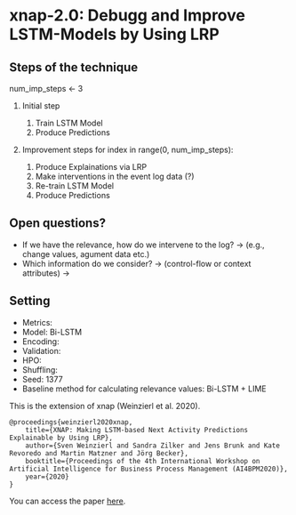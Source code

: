 # xnap-2.0: Debugg and Improve LSTM-Models by Using LRP


## Steps of the technique
num_imp_steps <- 3
1. Initial step
    1. Train LSTM Model
    2. Produce Predictions

2. Improvement steps
for index in range(0, num_imp_steps):
    1. Produce Explainations via LRP
    2. Make interventions in the event log data (?)
    3. Re-train LSTM Model
    4. Produce Predictions

## Open questions?
- If we have the relevance, how do we intervene to the log? -> (e.g., change values, agument data etc.)
- Which information do we consider? -> (control-flow or context attributes) ->  

## Setting
- Metrics:
- Model: Bi-LSTM
- Encoding:
- Validation:
- HPO:
- Shuffling:
- Seed: 1377
- Baseline method for calculating relevance values: Bi-LSTM + LIME


This is the extension of xnap (Weinzierl et al. 2020).
```
@proceedings{weinzierl2020xnap,
    title={XNAP: Making LSTM-based Next Activity Predictions Explainable by Using LRP},
    author={Sven Weinzierl and Sandra Zilker and Jens Brunk and Kate Revoredo and Martin Matzner and Jörg Becker},
    booktitle={Proceedings of the 4th International Workshop on Artificial Intelligence for Business Process Management (AI4BPM2020)},
    year={2020}
}

```

You can access the paper [here](https://www.researchgate.net/publication/342918341_XNAP_Making_LSTM-based_Next_Activity_Predictions_Explainable_by_Using_LRP).
